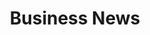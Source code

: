 ---
layout: blog/right-sidebar
title: Business News
description: Welcome to our journal. Here you can find the latest company news and business articles.
pagination:
  enabled: true
---